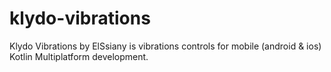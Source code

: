 # klydo-vibrations
Klydo Vibrations by ElSsiany is vibrations controls for mobile (android &amp; ios) Kotlin Multiplatform development.
